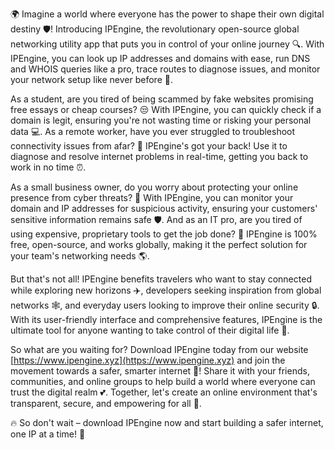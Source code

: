 🌍 Imagine a world where everyone has the power to shape their own digital destiny 🛡️! Introducing IPEngine, the revolutionary open-source global networking utility app that puts you in control of your online journey 🔍. With IPEngine, you can look up IP addresses and domains with ease, run DNS and WHOIS queries like a pro, trace routes to diagnose issues, and monitor your network setup like never before 📡.

As a student, are you tired of being scammed by fake websites promising free essays or cheap courses? 😒 With IPEngine, you can quickly check if a domain is legit, ensuring you're not wasting time or risking your personal data 💻. As a remote worker, have you ever struggled to troubleshoot connectivity issues from afar? 🤔 IPEngine's got your back! Use it to diagnose and resolve internet problems in real-time, getting you back to work in no time ⏰.

As a small business owner, do you worry about protecting your online presence from cyber threats? 💸 With IPEngine, you can monitor your domain and IP addresses for suspicious activity, ensuring your customers' sensitive information remains safe 🛡️. And as an IT pro, are you tired of using expensive, proprietary tools to get the job done? 💸 IPEngine is 100% free, open-source, and works globally, making it the perfect solution for your team's networking needs 🌎.

But that's not all! IPEngine benefits travelers who want to stay connected while exploring new horizons ✈️, developers seeking inspiration from global networks 🕸️, and everyday users looking to improve their online security 🔒. With its user-friendly interface and comprehensive features, IPEngine is the ultimate tool for anyone wanting to take control of their digital life 💪.

So what are you waiting for? Download IPEngine today from our website [https://www.ipengine.xyz](https://www.ipengine.xyz) and join the movement towards a safer, smarter internet 🚀! Share it with your friends, communities, and online groups to help build a world where everyone can trust the digital realm 💕. Together, let's create an online environment that's transparent, secure, and empowering for all 🌟.

🔥 So don't wait – download IPEngine now and start building a safer internet, one IP at a time! 🔴